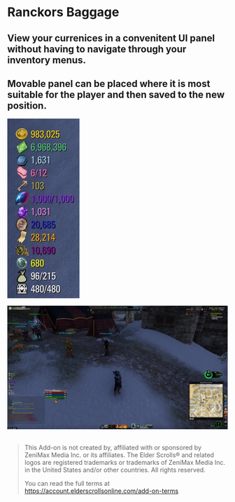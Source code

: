 # Ranckors Baggage
## View your currenices in a convenitent UI panel without having to navigate through your inventory menus.

## Movable panel can be placed where it is most suitable for the player and then saved to the new position.


![Closeup Image](./images/RBaggageCloseUp.JPG)

![Full Screen Image](./images/RBaggageFull.JPG)



##

> This Add-on is not created by, affiliated with or sponsored by ZeniMax Media Inc. or its affiliates.
> The Elder Scrolls® and related logos are registered trademarks or trademarks of ZeniMax Media Inc. in the United States and/or other countries.
> All rights reserved.  
>
> You can read the full terms at https://account.elderscrollsonline.com/add-on-terms